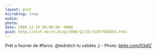 ```yaml
---
layout: post
microblog: true
audio: 
photo: 
date: 2008-12-25 00:00:00 -0000
guid: http://xtof.micro.blog/2008/12/25/t1077688354.html
---
```

Prêt a fourrer de #farce. @ledretch tu valides ;) - Photo: [bkite.com/03dlZ](http://bkite.com/03dlZ)
